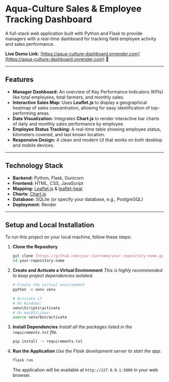 # Aqua-Culture Sales & Employee Tracking Dashboard

A full-stack web application built with Python and Flask to provide managers with a real-time dashboard for tracking field employee activity and sales performance.

**Live Demo Link:** [https://aqua-culture-dashboard.onrender.com](https://aqua-culture-dashboard.onrender.com) 🚀



---

## Features

* **Manager Dashboard:** An overview of Key Performance Indicators (KPIs) like total employees, total farmers, and monthly sales.
* **Interactive Sales Map:** Uses **Leaflet.js** to display a geographical heatmap of sales concentration, allowing for easy identification of top-performing areas.
* **Data Visualization:** Integrates **Chart.js** to render interactive bar charts of daily and monthly sales performance by employee.
* **Employee Status Tracking:** A real-time table showing employee status, kilometers covered, and last known location.
* **Responsive Design:** A clean and modern UI that works on both desktop and mobile devices.

---

## Technology Stack

* **Backend:** Python, Flask, Gunicorn
* **Frontend:** HTML, CSS, JavaScript
* **Mapping:** [Leaflet.js](https://leafletjs.com/) & [leaflet-heat](https://github.com/Leaflet/Leaflet.heat)
* **Charts:** [Chart.js](https://www.chartjs.org/)
* **Database:** SQLite (or specify your database, e.g., PostgreSQL)
* **Deployment:** Render

---

## Setup and Local Installation

To run this project on your local machine, follow these steps:

1.  **Clone the Repository**
    ```sh
    git clone [https://github.com/your-username/your-repository-name.git](https://github.com/NOORALI-msa/aqua-culture-dashboard.git)
    cd your-repository-name
    ```

2.  **Create and Activate a Virtual Environment**
    *This is highly recommended to keep project dependencies isolated.*
    ```sh
    # Create the virtual environment
    python -m venv venv

    # Activate it
    # On Windows:
    venv\Scripts\activate
    # On macOS/Linux:
    source venv/bin/activate
    ```

3.  **Install Dependencies**
    *Install all the packages listed in the `requirements.txt` file.*
    ```sh
    pip install -r requirements.txt
    ```

4.  **Run the Application**
    *Use the Flask development server to start the app.*
    ```sh
    flask run
    ```
    The application will be available at `http://127.0.0.1:5000` in your web browser.